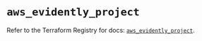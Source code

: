 # `aws_evidently_project`

Refer to the Terraform Registry for docs: [`aws_evidently_project`](https://registry.terraform.io/providers/hashicorp/aws/4.54.0/docs/resources/evidently_project).
